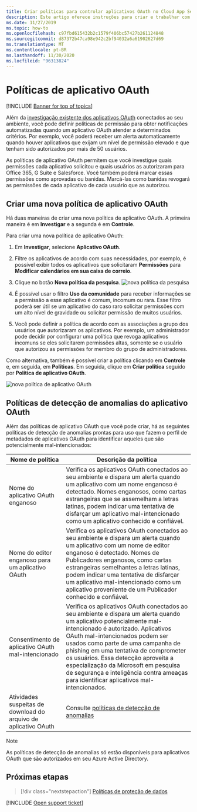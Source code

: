 ```yaml
---
title: Criar políticas para controlar aplicativos OAuth no Cloud App Security
description: Este artigo oferece instruções para criar e trabalhar com políticas de permissão de aplicativo no Microsoft Cloud App Security.
ms.date: 11/27/2019
ms.topic: how-to
ms.openlocfilehash: c97fbd615432b2c1579f406bc57427b261124848
ms.sourcegitcommit: d87372b47ca98e942c2bf94032a6a61902627d69
ms.translationtype: MT
ms.contentlocale: pt-BR
ms.lasthandoff: 11/30/2020
ms.locfileid: "96313824"
---
```

# <a name="oauth-app-policies"></a>Políticas de aplicativo OAuth

[!INCLUDE [Banner for top of topics](includes/banner.md)]

Além da [investigação existente dos aplicativos OAuth](manage-app-permissions.md) conectados ao seu ambiente, você pode definir políticas de permissão para obter notificações automatizadas quando um aplicativo OAuth atender a determinados critérios. Por exemplo, você poderá receber um alerta automaticamente quando houver aplicativos que exijam um nível de permissão elevado e que tenham sido autorizados por mais de 50 usuários.

As políticas de aplicativo OAuth permitem que você investigue quais permissões cada aplicativo solicitou e quais usuários as autorizaram para Office 365, G Suite e Salesforce. Você também poderá marcar essas permissões como aprovadas ou banidas. Marcá-las como banidas revogará as permissões de cada aplicativo de cada usuário que as autorizou.

## <a name="create-a-new-oauth-app-policy"></a>Criar uma nova política de aplicativo OAuth

Há duas maneiras de criar uma nova política de aplicativo OAuth. A primeira maneira é em **Investigar** e a segunda é em **Controle**.

Para criar uma nova política de aplicativo OAuth:

1. Em **Investigar**, selecione **Aplicativo OAuth**.

1. Filtre os aplicativos de acordo com suas necessidades, por exemplo, é possível exibir todos os aplicativos que solicitaram **Permissões** para **Modificar calendários em sua caixa de correio**.
1. Clique no botão **Nova política da pesquisa**.
    ![nova política da pesquisa](media/app-permissions-filter.png)
1. É possível usar o filtro **Uso da comunidade** para receber informações se a permissão a esse aplicativo é comum, incomum ou rara. Esse filtro poderá ser útil se um aplicativo do caso raro solicitar permissões com um alto nível de gravidade ou solicitar permissão de muitos usuários.
1. Você pode definir a política de acordo com as associações a grupo dos usuários que autorizaram os aplicativos. Por exemplo, um administrador pode decidir por configurar uma política que revoga aplicativos incomuns se eles solicitarem permissões altas, somente se o usuário que autorizou as permissões for membro do grupo de administradores.

Como alternativa, também é possível criar a política clicando em **Controle** e, em seguida, em **Políticas**. Em seguida, clique em **Criar política** seguido por **Política de aplicativo OAuth**.

   ![nova política de aplicativo OAuth](media/app-permissions-policy.png)

## <a name="oauth-app-anomaly-detection-policies"></a>Políticas de detecção de anomalias do aplicativo OAuth

Além das políticas de aplicativo OAuth que você pode criar, há as seguintes políticas de detecção de anomalias prontas para uso que fazem o perfil de metadados de aplicativos OAuth para identificar aqueles que são potencialmente mal-intencionados:

| Nome de política | Descrição da política |
| --- | --- |
| Nome do aplicativo OAuth enganoso | Verifica os aplicativos OAuth conectados ao seu ambiente e dispara um alerta quando um aplicativo com um nome enganoso é detectado. Nomes enganosos, como cartas estrangeiras que se assemelham a letras latinas, podem indicar uma tentativa de disfarçar um aplicativo mal-intencionado como um aplicativo conhecido e confiável. |
| Nome do editor enganoso para um aplicativo OAuth | Verifica os aplicativos OAuth conectados ao seu ambiente e dispara um alerta quando um aplicativo com um nome de editor enganoso é detectado. Nomes de Publicadores enganosos, como cartas estrangeiras semelhantes a letras latinas, podem indicar uma tentativa de disfarçar um aplicativo mal-intencionado como um aplicativo proveniente de um Publicador conhecido e confiável. |
| Consentimento de aplicativo OAuth mal-intencionado | Verifica os aplicativos OAuth conectados ao seu ambiente e dispara um alerta quando um aplicativo potencialmente mal-intencionado é autorizado. Aplicativos OAuth mal-intencionados podem ser usados como parte de uma campanha de phishing em uma tentativa de comprometer os usuários. Essa detecção aproveita a especialização da Microsoft em pesquisa de segurança e inteligência contra ameaças para identificar aplicativos mal-intencionados. |
| Atividades suspeitas de download do arquivo de aplicativo OAuth | Consulte [políticas de detecção de anomalias](anomaly-detection-policy.md#suspicious-oauth-app-file-download-activities) |

<!--
| OAuth apps authorized by external users | Scans OAuth apps connected to your environment and triggers an alert when an app was authorized by an external user. |
| OAuth apps with high permissions and rare community use – Google | Scans OAuth apps connected to your environment and triggers an alert for apps with high permissions and rare community use in Google. |
| OAuth apps with high permissions and rare community use – Office | Scans OAuth apps connected to your environment and triggers an alert for apps with high permissions and rare community use in Office. |
| OAuth apps with rare community use - Salesforce | Scans OAuth apps connected to your environment and triggers an alert for apps with rare community use in Salesforce. |
-->

> [!NOTE]
> As políticas de detecção de anomalias só estão disponíveis para aplicativos OAuth que são autorizados em seu Azure Active Directory.

## <a name="next-steps"></a>Próximas etapas

> [!div class="nextstepaction"]
> [Políticas de proteção de dados](data-protection-policies.md)

[!INCLUDE [Open support ticket](includes/support.md)]
